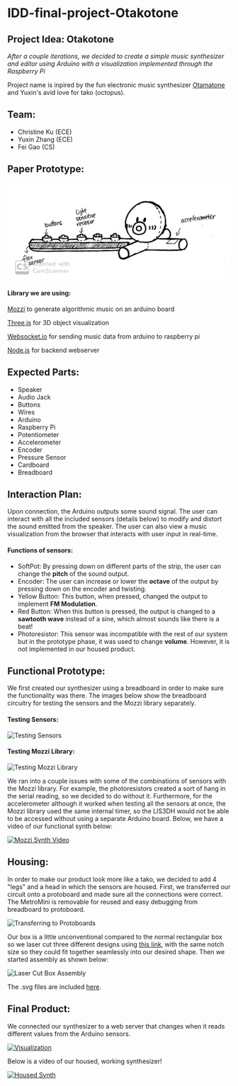 # IDD-final-project-Otakotone

## Project Idea: Otakotone
*After a couple iterations, we decided to create a simple music synthesizer and editor using Arduino with a visualization implemented through the Raspberry Pi*

Project name is inpired by the fun electronic music synthesizer [Otamatone](https://en.wikipedia.org/wiki/Otamatone) and Yuxin's avid love for tako (octopus).

## Team:
* Christine Ku (ECE)
* Yuxin Zhang (ECE)
* Fei Gao (CS)

## Paper Prototype:
![paperproto](./otakotone.jpg)

#### Library we are using: 
[Mozzi](https://sensorium.github.io/Mozzi/) to generate algorithmic music on an arduino board

[Three.js](https://threejs.org/) for 3D object visualization

[Websocket.io](http://websocket.io/) for sending music data from arduino to raspberry pi

[Node.js](https://nodejs.org/en/) for backend webserver

## Expected Parts:
* Speaker
* Audio Jack
* Buttons
* Wires
* Arduino
* Raspberry Pi
* Potentiometer
* Accelerometer
* Encoder
* Pressure Sensor
* Cardboard
* Breadboard

## Interaction Plan:
Upon connection, the Arduino outputs some sound signal. The user can interact with all the included sensors (details below) to modify and distort the sound emitted from the speaker. The user can also view a music visualization from the browser that interacts with user input in real-time.

#### Functions of sensors:
* SoftPot: By pressing down on different parts of the strip, the user can change the **pitch** of the sound output.
* Encoder: The user can increase or lower the **octave** of the output by pressing down on the encoder and twisting.
* Yellow Button: This button, when pressed, changed the output to implement **FM Modulation**.
* Red Button: When this button is pressed, the output is changed to a **sawtooth wave** instead of a sine, which almost sounds like there is a beat!
* Photoresistor: This sensor was incompatible with the rest of our system but in the prototype phase, it was used to change **volume**. However, it is not implemented in our housed product.

## Functional Prototype:

We first created our synthesizer using a breadboard in order to make sure the functionality was there. The images below show the breadboard circuitry for testing the sensors and the Mozzi library separately.

#### Testing Sensors:
![Testing Sensors](https://i.imgur.com/lS1iuzc.jpg?1)

#### Testing Mozzi Library:
![Testing Mozzi Library](https://i.imgur.com/Hg0AcFP.jpg?1)

We ran into a couple issues with some of the combinations of sensors with the Mozzi library. For example, the photoresistors created a sort of hang in the serial reading, so we decided to do without it. Furthermore, for the accelerometer although it worked when testing all the sensors at once, the Mozzi library used the same internal timer, so the LIS3DH would not be able to be accessed without using a separate Arduino board. Below, we have a video of our functional synth below:

[![Mozzi Synth Video](https://i9.ytimg.com/vi/MYVobK3GI_c/mq2.jpg?sqp=CPubuu8F&rs=AOn4CLCWQiglEU78GqJM8DSfsaF6UQWfvw)](https://youtu.be/MYVobK3GI_c)

## Housing:

In order to make our product look more like a tako, we decided to add 4 "legs" and a head in which the sensors are housed. First, we transferred our circuit onto a protoboard and made sure all the connections were correct. The MetroMini is removable for reused and easy debugging from breadboard to protoboard.

![Transferring to Protoboards](https://i.imgur.com/qV4iF5n.jpg)

Our box is a little unconventional compared to the normal rectangular box so we laser cut three different designs using [this link](https://boxdesigner.connectionlab.org/), with the same notch size so they could fit together seamlessly into our desired shape. Then we started assembly as shown below:

![Laser Cut Box Assembly](https://i.imgur.com/XAflrkJ.jpg)

The .svg files are included [here](https://github.com/cku3/IDD-final-project-musical-blinks/tree/master/boxes-svg).

## Final Product:

We connected our synthesizer to a web server that changes when it reads different values from the Arduino sensors. 

[![Visualization](https://i9.ytimg.com/vi/cmjgK5kR16c/mq2.jpg?sqp=CKipuu8F&rs=AOn4CLCQClpfbeXrTsrbYewDWscbMwwwcg)](https://youtu.be/cmjgK5kR16c)

Below is a video of our housed, working synthesizer!

[![Housed Synth]()]()
